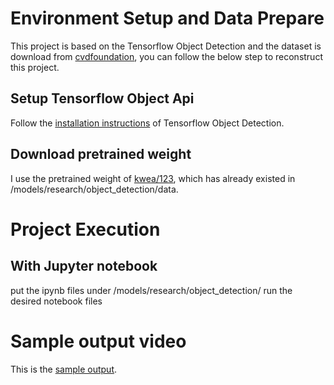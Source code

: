 # **Environment Setup and Data Prepare**
This project is based on the Tensorflow Object Detection and the dataset is download from [cvdfoundation](https://github.com/cvdfoundation/open-images-dataset#download-images-with-bounding-boxes-annotations), you can follow the below step to reconstruct this project.

## Setup Tensorflow Object Api
Follow the [installation instructions](https://github.com/tensorflow/models/blob/master/research/object_detection/g3doc/installation.md) of Tensorflow Object Detection.

## Download pretrained weight
I use the pretrained weight of [kwea/123](https://github.com/kwea123/fish_detection/tree/master/data), which has already existed in /models/research/object_detection/data.


# **Project Execution**
## With Jupyter notebook
put the ipynb files under /models/research/object_detection/
run the desired notebook files
<!-- run final-webcam-video.ipynb in /models/research/object_detection/. -->

<!-- ## Without Jupyter notebook -->
<!-- run final-webcam-video.py in /models/research/object_detection/. -->


# **Sample output video**
This is the [sample output](https://www.youtube.com/watch?v=CAiTHfaG7ww&feature=youtu.be).